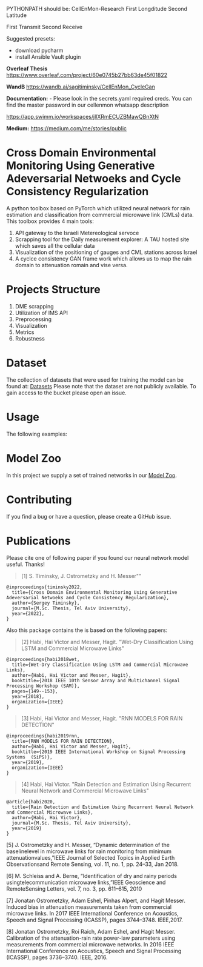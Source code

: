 PYTHONPATH should be: CellEnMon-Research
First Longditude
Second Latitude

First Transmit
Second Receive

Suggested presets:
+ download pycharm
+ install Ansible Vault plugin

**Overleaf Thesis**
https://www.overleaf.com/project/60e0745b27bb63de45f01822

**WandB**
https://wandb.ai/sagitiminsky/CellEnMon_CycleGan

**Documentation:** -
Please look in the secrets.yaml required creds. You can find the master password in our cellenmon whatsapp
description

https://app.swimm.io/workspaces/jllXRmECUZBMawQBnXtN

**Medium:**
https://medium.com/me/stories/public

# Cross Domain Environmental Monitoring Using Generative Adeversarial Netwoeks and Cycle Consistency Regularization
A python toolbox based on PyTorch which utilized neural network for rain estimation and classification from commercial microwave link (CMLs) data. This toolbox provides 4 main tools:
1. API gateway to the Israeli Metereological servoce
2. Scrapping tool for the Daily measurement explorer: A TAU hosted site which saves all the cellular data
3. Visualization of the positioning of gauges and CML stations across Israel
4. A cyclce consistency GAN frame work which allows us to map the rain domain to attenuation romain and vise versa.


# Projects Structure
1. DME scrapping
2. Utilization of IMS API
3. Preprocessing
4. Visualization
5. Metrics
6. Robustness

# Dataset
The collection of datasets that were used for training the model can be found at: [Datasets](s3://cellenmon)
Please note that the dataset are not publicly available. To gain access to the bucket please open an issue.

# Usage
The following examples:


# Model Zoo
In this project we supply a set of trained networks in our [Model Zoo](s3://cellenmon/model-zoo/).

# Contributing
If you find a bug or have a question, please create a GitHub issue.

# Publications

Please cite one of following paper if you found our neural network model useful. Thanks!
>[1] S. Timinsky, J. Ostrometzky and H. Messer""
```
@inproceedings{timinsky2022,
  title={Cross Domain Environmental Monitoring Using Generative Adeversarial Netwoeks and Cycle Consistency Regularization},
  author={Sergey Timinsky},
  journal={M.Sc. Thesis, Tel Aviv University},
  year={2022},
} 
```

Also this package contains the is based on the following papers:

>[2] Habi, Hai Victor and Messer, Hagit. "Wet-Dry Classification Using LSTM and Commercial Microwave Links"

```
@inproceedings{habi2018wet,
  title={Wet-Dry Classification Using LSTM and Commercial Microwave Links},
  author={Habi, Hai Victor and Messer, Hagit},
  booktitle={2018 IEEE 10th Sensor Array and Multichannel Signal Processing Workshop (SAM)},
  pages={149--153},
  year={2018},
  organization={IEEE}
} 

```

>[3] Habi, Hai Victor and Messer, Hagit. "RNN MODELS FOR RAIN DETECTION"

```
@inproceedings{habi2019rnn,
  title={RNN MODELS FOR RAIN DETECTION},
  author={Habi, Hai Victor and Messer, Hagit},
  booktitle={2019 IEEE International Workshop on Signal Processing Systems  (SiPS)},
  year={2019},
  organization={IEEE}
} 

```

>[4] Habi, Hai Victor. "Rain Detection and Estimation Using Recurrent Neural Network and Commercial Microwave Links"

```
@article{habi2020,
  title={Rain Detection and Estimation Using Recurrent Neural Network and Commercial Microwave Links},
  author={Habi, Hai Victor},
  journal={M.Sc. Thesis, Tel Aviv University},
  year={2019}
}

```

[5] J. Ostrometzky and H. Messer, “Dynamic determination of the baselinelevel in microwave links for rain monitoring from minimum attenuationvalues,”IEEE Journal of Selected Topics in Applied Earth Observationsand Remote Sensing, vol. 11, no. 1, pp. 24–33, Jan 2018.

[6] M. Schleiss and A. Berne, “Identification of dry and rainy periods usingtelecommunication  microwave  links,”IEEE  Geoscience  and  RemoteSensing Letters, vol. 7, no. 3, pp. 611–615, 2010

[7] Jonatan Ostrometzky, Adam Eshel, Pinhas Alpert, and Hagit Messer. Induced bias in attenuation measurements taken from commercial microwave links. In 2017 IEEE International
Conference on Acoustics, Speech and Signal Processing (ICASSP), pages 3744–3748. IEEE,2017. <br>

[8] Jonatan Ostrometzky, Roi Raich, Adam Eshel, and Hagit Messer.
Calibration of the
attenuation-rain rate power-law parameters using measurements from commercial microwave networks. In 2016 IEEE International Conference on Acoustics, Speech and Signal
Processing (ICASSP), pages 3736–3740. IEEE, 2016.